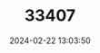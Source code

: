 ---
title: "33407"
category: "Shorea blumutensis"
draft: false
date: 2024-02-22 13:03:50
languages:
  English: ["Yellow Meranti"]
---